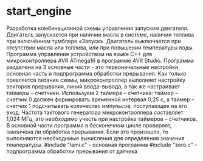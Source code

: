 # start_engine
Разработка комбинационной схемы управления запуском двигателя. Двигатель запускается при наличии масла в системе, наличии топлива при включённом тумблере «Запуск». Двигатель выключается при отсутствии масла или топлива, или при повышении температуры воды.
Программа управления устройством на языке C++ для микроконтроллера AVR ATmega16 в программе AVR Studio.
Программа разделена на 3 основные части - это первоначальные настройки, основная часть и подпрограмма обработки прерывания.
Как только появляется питание схемы, микроконтроллер выполняет настройку векторов прерывания, линий ввода-вывода, а так же настраивает таймеры – счетчики. Используем 2 таймера – счетчика: таймер – счетчик 0 должен формировать временной интервал 0,25 с, а таймер – счетчик 1 подсчитывать количество импульсов, поступающее на его вход. 
Частота тактового генератора микроконтроллера составляет 1,024 МГц, это необходимо учесть при настройке таймеров – счетчиков.
В основной части программа в бесконечном цикле проверяет, закончена ли обработка прерывания. Если это произошло, то выполняются необходимые вычисления для определения значения температуры. 
#include "lami.с" - основная программа
#include "zero.c" - подпрограмма обработки прерывания от датчика 

